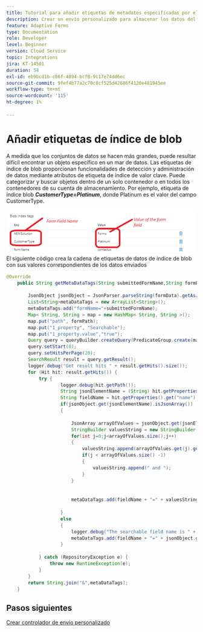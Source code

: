 ```yaml
---
title: Tutorial para añadir etiquetas de metadatos especificadas por el usuario
description: Crear un envío personalizado para almacenar los datos del formulario con etiquetas de metadatos en Azure
feature: Adaptive Forms
type: Documentation
role: Developer
level: Beginner
version: Cloud Service
topic: Integrations
jira: KT-14501
duration: 54
exl-id: eb9bcd1b-c86f-4894-bcf8-9c17e74dd6ec
source-git-commit: 9fef4b77a2c70c8cf525d42686f4120e481945ee
workflow-type: tm+mt
source-wordcount: '115'
ht-degree: 1%

---
```


# Añadir etiquetas de índice de blob

A medida que los conjuntos de datos se hacen más grandes, puede resultar difícil encontrar un objeto específico en un mar de datos. Las etiquetas de índice de blob proporcionan funcionalidades de detección y administración de datos mediante atributos de etiqueta de índice de valor clave. Puede categorizar y buscar objetos dentro de un solo contenedor o en todos los contenedores de su cuenta de almacenamiento. Por ejemplo, etiqueta de índice blob _**CustomerType=Platinum**_, donde Platinum es el valor del campo CustomerType.

![index-tags](assets/blob-with-index-tags1.png)
El siguiente código crea la cadena de etiquetas de datos de índice de blob con sus valores correspondientes de los datos enviados

```java
@Override
    public String getMetaDataTags(String submittedFormName,String formPath,Session session,String formData) {

        JsonObject jsonObject = JsonParser.parseString(formData).getAsJsonObject();
        List<String>metaDataTags = new ArrayList<String>();
        metaDataTags.add("formName="+submittedFormName);
        Map< String, String > map = new HashMap< String, String >();
        map.put("path", formPath);
        map.put("1_property", "Searchable");
        map.put("1_property.value","true");
        Query query = queryBuilder.createQuery(PredicateGroup.create(map),session);
        query.setStart(0);
        query.setHitsPerPage(20);
        SearchResult result = query.getResult();
        logger.debug("Get result hits " + result.getHits().size());
        for (Hit hit: result.getHits()) {
            try {
                    logger.debug(hit.getPath());
                    String jsonElementName = (String) hit.getProperties().get("name");
                    String fieldName = hit.getProperties().get("name").toString();
                    if(jsonObject.get(jsonElementName).isJsonArray())
                    {
                        
                        JsonArray arrayOfValues = jsonObject.get(jsonElementName).getAsJsonArray();
                        StringBuilder valuesString = new StringBuilder();
                        for(int j=0;j<arrayOfValues.size();j++)
                        {
                            valuesString.append(arrayOfValues.get(j).getAsString());
                            if(j < arrayOfValues.size() -1)
                            {
                                valuesString.append(" and ");
                            }
                        }

                        
                        metaDataTags.add(fieldName + "=" + valuesString.toString());

                    }
                    else
                    {
                        logger.debug("The searchable field name is " + fieldName + "the json element name is " + jsonElementName);
                        metaDataTags.add(fieldName + "=" + jsonObject.get(jsonElementName).getAsString());
                    }

            } catch (RepositoryException e) {
                throw new RuntimeException(e);
            }
        }
        return String.join("&",metaDataTags);
    }
```

## Pasos siguientes

[Crear controlador de envío personalizado](./create-custom-submit.md)
